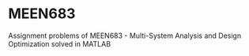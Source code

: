 # MEEN683
Assignment problems of MEEN683 - Multi-System Analysis and Design Optimization solved in MATLAB
